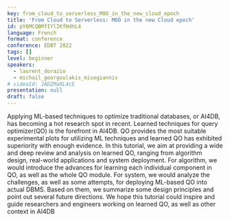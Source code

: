 ```yaml
---
key: from_cloud_to_serverless_MOO_in_the_new_cloud_epoch
title: 'From Cloud to Serverless: MOO in the new Cloud epoch'
id: pY6MCQBMfIYlIKfHdhL4
language: French
format: conference
conference: EDBT 2022
tags: []
level: beginner
speakers:
  - laurent_dorazio
  - michail_georgoulakis_misegiannis
# videoId: JADZMaRL4cE
presentation: null
draft: false
---
```

Applying ML-based techniques to optimize traditional databases, or AI4DB, has becoming a hot research spot in recent. Learned techniques for query optimizer(QO) is the forefront in AI4DB. QO provides the most suitable experimental plots for utilizing ML techniques and learned QO has exhibited superiority with enough evidence. In this tutorial, we aim at providing a wide and deep review and analysis on learned QO, ranging from algorithm design, real-world applications and system deployment. For algorithm, we would introduce the advances for learning each individual component in QO, as well as the whole QO module. For system, we would analyze the challenges, as well as some attempts, for deploying ML-based QO into actual DBMS. Based on them, we summarize some design principles and point out several future directions. We hope this tutorial could inspire and guide researchers and engineers working on learned QO, as well as other context in AI4DB